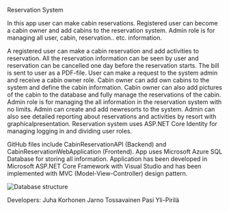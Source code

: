 Reservation System

In this app user can make cabin reservations. 
Registered user can become a cabin owner and add cabins to the reservation system.
Admin role is for managing all user, cabin, reservation.. etc. information.

A registered user can make a cabin reservation and add activities to reservation. All the reservation information can be seen by user and
reservation can be cancelled one day before the reservation starts. The bill is sent to user as a PDF-file. 
User can make a request to the system admin and receive a cabin owner role. 
Cabin owner can add own cabins to the system and define the cabin information. 
Cabin owner can also add pictures of the cabin to the database and fully manage the reservations of the cabin. 
Admin role is for managing the all information in the reservation system with no limits. Admin can create and add newresorts to the system.
Admin can also see detailed reporting about reservations and activities by resort with graphicalpresentation. 
Reservation system uses ASP.NET Core Identity for managing logging in and dividing user roles.


GitHub files include CabinReservationAPI (Backend) and CabinReservationWebApplication (Frontend).
App uses Microsoft Azure SQL Database for storing all information.
Application has been developed in Microsoft ASP.NET Core Framework with Visual Studio and
has been implemented with MVC (Model-View-Controller) design pattern.



![Database structure](https://hjtpictures.blob.core.windows.net/hjtpictures/Database.PNG)


Developers:
Juha Korhonen
Jarno Tossavainen
Pasi Yli-Pirilä
